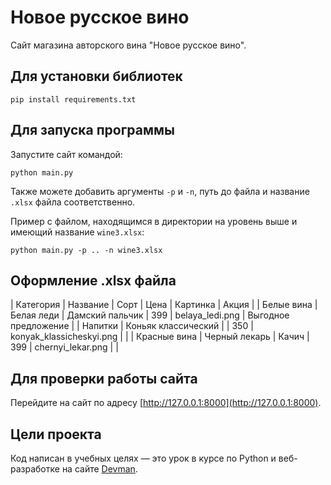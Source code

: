 # Новое русское вино

Сайт магазина авторского вина "Новое русское вино".

## Для установки библиотек

```
pip install requirements.txt
```

## Для запуска программы

Запустите сайт командой:

```
python main.py
```

Также можете добавить аргументы `-p` и `-n`, путь до файла и название `.xlsx` файла соответственно.

Пример с файлом, находящимся в директории на уровень выше и имеющий название `wine3.xlsx`:

```
python main.py -p .. -n wine3.xlsx
```

## Оформление .xlsx файла

| Категория    | Название            | Сорт             | Цена  | Картинка                 | Акция                |
| Белые вина   | Белая леди          | 	Дамский пальчик	| 399   | belaya_ledi.png	       | Выгодное предложение |
| Напитки      | Коньяк классический |                  | 350   | konyak_klassicheskyi.png |					  |
| Красные вина | Черный лекарь       | Качич            | 399	| chernyi_lekar.png        |                      |



## Для проверки работы сайта

Перейдите на сайт по адресу [http://127.0.0.1:8000](http://127.0.0.1:8000).

## Цели проекта

Код написан в учебных целях — это урок в курсе по Python и веб-разработке на сайте [Devman](https://dvmn.org).

